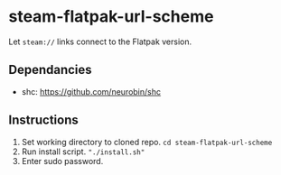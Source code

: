 # steam-flatpak-url-scheme

Let `steam://` links connect to the Flatpak version.

## Dependancies

- shc: https://github.com/neurobin/shc

## Instructions

1. Set working directory to cloned repo. `cd steam-flatpak-url-scheme`
2. Run install script. `"./install.sh"`
3. Enter sudo password.
